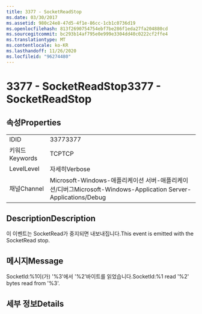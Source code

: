 ```yaml
---
title: 3377 - SocketReadStop
ms.date: 03/30/2017
ms.assetid: 980c24e8-47d5-4f1e-86cc-1cb1c0736d19
ms.openlocfilehash: 813f2690754754ebf7be286f1eda27fa204880cd
ms.sourcegitcommit: bc293b14af795e0e999e3304dd40c0222cf2ffe4
ms.translationtype: MT
ms.contentlocale: ko-KR
ms.lasthandoff: 11/26/2020
ms.locfileid: "96274480"
---
```

# <a name="3377---socketreadstop"></a><span data-ttu-id="9ef87-102">3377 - SocketReadStop</span><span class="sxs-lookup"><span data-stu-id="9ef87-102">3377 - SocketReadStop</span></span>

## <a name="properties"></a><span data-ttu-id="9ef87-103">속성</span><span class="sxs-lookup"><span data-stu-id="9ef87-103">Properties</span></span>  
  
|||  
|-|-|  
|<span data-ttu-id="9ef87-104">ID</span><span class="sxs-lookup"><span data-stu-id="9ef87-104">ID</span></span>|<span data-ttu-id="9ef87-105">3377</span><span class="sxs-lookup"><span data-stu-id="9ef87-105">3377</span></span>|  
|<span data-ttu-id="9ef87-106">키워드</span><span class="sxs-lookup"><span data-stu-id="9ef87-106">Keywords</span></span>|<span data-ttu-id="9ef87-107">TCP</span><span class="sxs-lookup"><span data-stu-id="9ef87-107">TCP</span></span>|  
|<span data-ttu-id="9ef87-108">Level</span><span class="sxs-lookup"><span data-stu-id="9ef87-108">Level</span></span>|<span data-ttu-id="9ef87-109">자세히</span><span class="sxs-lookup"><span data-stu-id="9ef87-109">Verbose</span></span>|  
|<span data-ttu-id="9ef87-110">채널</span><span class="sxs-lookup"><span data-stu-id="9ef87-110">Channel</span></span>|<span data-ttu-id="9ef87-111">Microsoft-Windows-애플리케이션 서버-애플리케이션/디버그</span><span class="sxs-lookup"><span data-stu-id="9ef87-111">Microsoft-Windows-Application Server-Applications/Debug</span></span>|  
  
## <a name="description"></a><span data-ttu-id="9ef87-112">Description</span><span class="sxs-lookup"><span data-stu-id="9ef87-112">Description</span></span>  

 <span data-ttu-id="9ef87-113">이 이벤트는 SocketRead가 중지되면 내보내집니다.</span><span class="sxs-lookup"><span data-stu-id="9ef87-113">This event is emitted with the SocketRead stop.</span></span>  
  
## <a name="message"></a><span data-ttu-id="9ef87-114">메시지</span><span class="sxs-lookup"><span data-stu-id="9ef87-114">Message</span></span>  

 <span data-ttu-id="9ef87-115">SocketId:%1이(가) '%3'에서 '%2'바이트를 읽었습니다.</span><span class="sxs-lookup"><span data-stu-id="9ef87-115">SocketId:%1 read '%2' bytes read from '%3'.</span></span>  
  
## <a name="details"></a><span data-ttu-id="9ef87-116">세부 정보</span><span class="sxs-lookup"><span data-stu-id="9ef87-116">Details</span></span>
